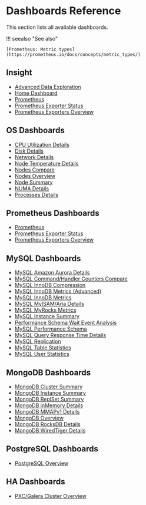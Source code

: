 <div class="section" id="pmm-dashboard-list"></div>

# Dashboards Reference

This section lists all available dashboards.

!!! seealso "See also"

    [Prometheus: Metric types](https://prometheus.io/docs/concepts/metric_types/)

<div class="section" id="pmm-dashboard-insight-list"></div>
<div class="section" id="pmm-dashboard-general-list"></div>

## Insight

* [Advanced Data Exploration](dashboard-advanced-data-exploration.md)
* [Home Dashboard](dashboard-home.md)
* [Prometheus](dashboard-prometheus.md)
* [Prometheus Exporter Status](dashboard-prometheus-exporter-status.md)
* [Prometheus Exporters Overview](dashboard-prometheus-exporters-overview.md)

<div class="section" id="pmm-dashboard-os-list"></div>

## OS Dashboards

* [CPU Utilization Details](dashboard-cpu-utilization-details.md)
* [Disk Details](dashboard-disk-details.md)
* [Network Details](dashboard-network-details.md)
* [Node Temperature Details](dashboard-node-temperature-details.md)
* [Nodes Compare](dashboard-nodes-compare.md)
* [Nodes Overview](dashboard-system-overview.md)
* [Node Summary](dashboard-node-summary.md)
* [NUMA Details](dashboard-overview-numa-metrics.md)
* [Processes Details](dashboard-processes-details.md)

<div class="section" id="pmm-dashboard-prometheus-list"></div>

## Prometheus Dashboards

* [Prometheus](dashboard-prometheus.md)
* [Prometheus Exporter Status](dashboard-prometheus-exporter-status.md)
* [Prometheus Exporters Overview](dashboard-prometheus-exporters-overview.md)

<div class="section" id="pmm-dashboard-mysql-list"></div>

## MySQL Dashboards

* [MySQL Amazon Aurora Details](dashboard-mysql-amazon-aurora-details.md)
* [MySQL Command/Handler Counters Compare](dashboard-mysql-command-handler-counters-compare.md)
* [MySQL InnoDB Compression](dashboard-mysql-innodb-compression.md)
* [MySQL InnoDB Metrics (Advanced)](dashboard-mysql-innodb-metrics-advanced.md)
* [MySQL InnoDB Metrics](dashboard-mysql-innodb-metrics.md)
* [MySQL MyISAM/Aria Details](dashboard-mysql-myisam-aria-details.md)
* [MySQL MyRocks Metrics](dashboard-mysql-myrocks-metrics.md)
* [MySQL Instance Summary](dashboard-mysql-instance-summary.md)
* [Performance Schema Wait Event Analysis](dashboard-mysql-performance-schema-wait-events.md)
* [MySQL Performance Schema](dashboard-mysql-performance-schema.md)
* [MySQL Query Response Time Details](dashboard-mysql-query-response-time-details.md)
* [MySQL Replication](dashboard-mysql-replication.md)
* [MySQL Table Statistics](dashboard-mysql-table-statistics.md)
* [MySQL User Statistics](dashboard-mysql-user-statistics.md)

<div class="section" id="pmm-dashboard-mongodb-list"></div>

## MongoDB Dashboards

* [MongoDB Cluster Summary](dashboard-mongodb-cluster-summary.md)
* [MongoDB Instance Summary](dashboard-mongodb-instance-summary.md)
* [MongoDB ReplSet Summary](dashboard-mongodb-replset-summary.md)
* [MongoDB inMemory Details](dashboard-mongodb-inmemory-details.md)
* [MongoDB MMAPv1 Details](dashboard-mongodb-mmapv1-details.md)
* [MongoDB Overview](dashboard-mongodb-overview.md)
* [MongoDB RocksDB Details](dashboard-mongodb-rocksdb-details.md)
* [MongoDB WiredTiger Details](dashboard-mongodb-wiredtiger-details.md)

<div class="section" id="pmm-dashboard-postgres-list"></div>

## PostgreSQL Dashboards

* [PostgreSQL Overview](dashboard-postgres-overview.md)

<div class="section" id="pmm-dashboard-ha-list"></div>

## HA Dashboards

* [PXC/Galera Cluster Overview](dashboard-pxc-galera-cluster-overview.md)
